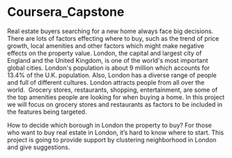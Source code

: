 # Coursera_Capstone
Real estate buyers searching for a new home always face big decisions. There are lots of factors effecting where to buy, such as the trend of price growth, local amenities and other factors which might make negative effects on the property value. London, the capital and largest city of England and the United Kingdom, is one of the world's most important global cities. London's population is about 9 million which accounts for 13.4% of the U.K. population. Also, London has a diverse range of people and full of different cultures. London attracts people from all over the world.  Grocery stores, restaurants, shopping, entertainment, are some of the top amenities people are looking for when buying a home. In this project we will focus on grocery stores and restaurants as factors to be included in the features being targeted. 

How to decide which borough in London the property to buy? For those who want to buy real estate in London, it’s hard to know where to start. This project is going to provide support by clustering neighborhood in London and give suggestions.
